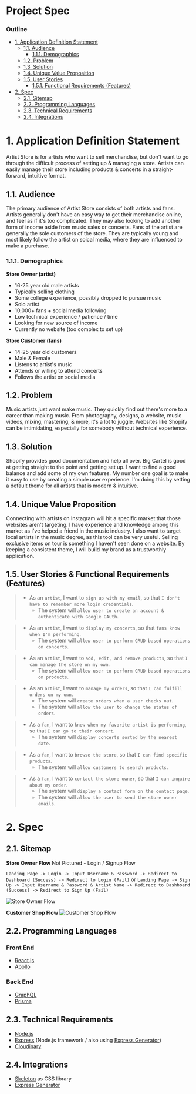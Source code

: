 # Project Spec

### Outline

- [1. Application Definition Statement](#1-application-definition-statement)
  - [1.1. Audience](#11-audience)
    - [1.1.1. Demographics](#111-demographics)
  - [1.2. Problem](#12-problem)
  - [1.3. Solution](#13-solution)
  - [1.4. Unique Value Proposition](#14-unique-value-proposition)
  - [1.5. User Stories](#15-user-stories)
    - [1.5.1. Functional Requirements (Features)](#151-functional-requirements-features)
- [2. Spec](#2-spec)
  - [2.1. Sitemap](#21-sitemap)
  - [2.2. Programming Languages](#22-programming-languages)
  - [2.3. Technical Requirements](#23-technical-requirements)
  - [2.4. Integrations](#24-integrations)

# 1. Application Definition Statement

Artist Store is for artists who want to sell merchandise, but don't want to go through the difficult process of setting up & managing a store. Artists can easily manage their store including products & concerts in a straight-forward, intuitive format.

## 1.1. Audience

The primary audience of Artist Store consists of both artists and fans. Artists generally don't have an easy way to get their merchandise online, and feel as if it's too complicated. They may also looking to add another form of income aside from music sales or concerts. Fans of the artist are generally the sole customers of the store. They are typically young and most likely follow the artist on soical media, where they are influenced to make a purchase.

### 1.1.1. Demographics

**Store Owner (artist)**

- 16-25 year old male artists
- Typically selling clothing
- Some college experience, possibly dropped to pursue music
- Solo artist
- 10,000+ fans + social media following
- Low technical experience / patience / time
- Looking for new source of income
- Currently no website (too complex to set up)

**Store Customer (fans)**

- 14-25 year old customers
- Male & Female
- Listens to artist's music
- Attends or willing to attend concerts
- Follows the artist on social media

## 1.2. Problem

Music artists just want make music. They quickly find out there's more to a career than making music. From photography, designs, a website, music videos, mixing, mastering, & more, it's a lot to juggle. Websites like Shopify can be intimidating, especially for somebody without technical experience.

## 1.3. Solution

Shopify provides good documentation and help all over. Big Cartel is good at getting straight to the point and getting set up. I want to find a good balance and add some of my own features. My number one goal is to make it easy to use by creating a simple user experience. I'm doing this by setting a default theme for all artists that is modern & intuitive.

## 1.4. Unique Value Proposition

Connecting with artists on Instagram will hit a specific market that those websites aren't targeting. I have experience and knowledge among this market as I've helped a friend in the music industry. I also want to target local artists in the music degree, as this tool can be very useful. Selling exclusive items on tour is something I haven't seen done on a website. By keeping a consistent theme, I will build my brand as a trustworthly application.

## 1.5. User Stories & Functional Requirements (Features)

> - As an `artist`, I want to `sign up with my email`, so that `I don't have to remember more login credentials`.
>   - The system will `allow user to create an account & authenticate with Google OAuth`.

> - As an `artist`, I want to `display my concerts`, so that `fans know when I'm performing`.
>   - The system will `allow user to perform CRUD based operations on concerts`.

> - As an `artist`, I want to `add, edit, and remove products`, so that `I can manage the store on my own`.
>   - The system will `allow user to perform CRUD based operations on products`.

> - As an `artist`, I want to `manage my orders`, so that `I can fulfill orders on my own`.
>   - The system will `create orders when a user checks out`.
>   - The system will `allow the user to change the status of orders`.

> - As a `fan`, I want to `know when my favorite artist is performing`, so that `I can go to their concert`.
>   - The system will `display concerts sorted by the nearest date`.

> - As a `fan`, I want to `browse the store`, so that `I can find specific products`.
>   - The system will `allow customers to search products`.

> - As a `fan`, I want to `contact the store owner`, so that `I can inquire about my order`.
>   - The system will `display a contact form on the contact page`.
>   - The system will `allow the user to send the store owner emails`.

# 2. Spec

## 2.1. Sitemap

**Store Owner Flow**
Not Pictured - Login / Signup Flow

`Landing Page -> Login -> Input Username & Password -> Redirect to Dashboard (Success) -> Redirect to Login (Fail)`
or
`Landing Page -> Sign Up -> Input Username & Password & Artist Name -> Redirect to Dashboard (Success) -> Redirect to Sign Up (Fail)`

![Store Owner Flow](https://image.ibb.co/dm4rTe/Screen_Shot_2018_10_04_at_5_55_34_PM.png)

**Customer Shop Flow**
![Customer Shop Flow](https://image.ibb.co/kWGMTe/Screen_Shot_2018_10_04_at_7_05_00_PM.png)

## 2.2. Programming Languages

### Front End
- [React.js](https://reactjs.org/docs/getting-started.html)
- [Apollo](https://www.apollographql.com/docs/apollo-server/)

### Back End
- [GraphQL](https://github.com/graphql/graphiql)
- [Prisma](https://www.prisma.io/docs)

## 2.3. Technical Requirements

- [Node.js](https://nodejs.org/)
- [Express](http://expressjs.com/) (Node.js framework / also using [Express Generator](https://expressjs.com/en/starter/generator.html))
- [Cloudinary](https://cloudinary.com/)


## 2.4. Integrations

- [Skeleton](https://getskeleton.com/) as CSS library
- [Express Generator](https://expressjs.com/en/starter/generator.html)
